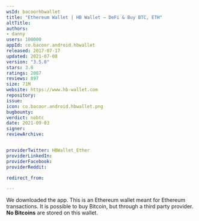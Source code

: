 ```yaml
---
wsId: bacoorhbwallet
title: "Ethereum Wallet | HB Wallet – DeFi & Buy BTC, ETH"
altTitle: 
authors:
- danny
users: 100000
appId: co.bacoor.android.hbwallet
released: 2017-07-17
updated: 2021-07-08
version: "3.5.0"
stars: 3.8
ratings: 2087
reviews: 897
size: 71M
website: https://www.hb-wallet.com
repository: 
issue: 
icon: co.bacoor.android.hbwallet.png
bugbounty: 
verdict: nobtc
date: 2021-09-03
signer: 
reviewArchive:


providerTwitter: HBWallet_Ether
providerLinkedIn: 
providerFacebook: 
providerReddit: 

redirect_from:

---
```



We downloaded the app. This is an Ethereum wallet meant for Ethereum transactions. It is possible to buy Bitcoin, but through a third party provider. **No Bitcoins** are stored on this wallet.

